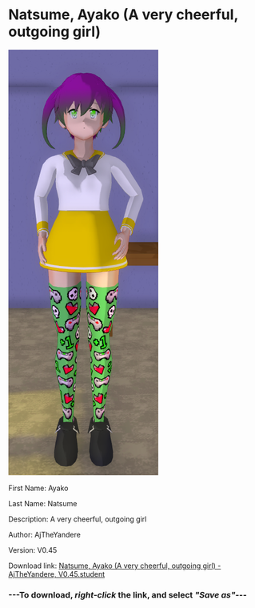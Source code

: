 # Natsume, Ayako (A very cheerful, outgoing girl)

<img src = "https://raw.githubusercontent.com/Arbiter1223/Daigaku-Gurashi-Custom-Students/master/Students/Files/Natsume%2C%20Ayako%20(A%20very%20cheerful%2C%20outgoing%20girl).png">

First Name: Ayako

Last Name: Natsume

Description: A very cheerful, outgoing girl

Author: AjTheYandere

Version: V0.45

Download link: <a href="https://raw.githubusercontent.com/Arbiter1223/Daigaku-Gurashi-Custom-Students/master/Students/Files/Natsume%2C%20Ayako%20(A%20very%20cheerful%2C%20outgoing%20girl)%20-%20AjTheYandere%2C%20V0.45.student">Natsume, Ayako (A very cheerful, outgoing girl) - AjTheYandere, V0.45.student</a>

### ---**To download, _right-click_ the link, and select _"Save as"_**---
